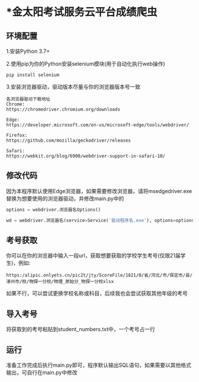 # ***金太阳考试服务云平台成绩爬虫**

## 环境配置

1.安装Python 3.7+

2.使用pip为你的Python安装selenium模块(用于自动化执行web操作)

```
pip install selenium
```

3.安装浏览器驱动，驱动版本尽量与你的浏览器版本号一致

```
各浏览器驱动下载地址
Chrome:
https://chromedriver.chromium.org/downloads

Edge:
https://developer.microsoft.com/en-us/microsoft-edge/tools/webdriver/

Firefox:
https://github.com/mozilla/geckodriver/releases

Safari:
https://webkit.org/blog/6900/webdriver-support-in-safari-10/
```

## 修改代码

因为本程序默认使用Edge浏览器，如果需要修改浏览器，请将msedgedriver.exe替换为想要使用的浏览器驱动，并修改main.py中的

```python
options = webdriver.浏览器名Options()
```

```python
wd = webdriver.浏览器名(service=Service('驱动程序名.exe'), options=options)
```

## 考号获取

你可以在你的浏览器中输入一段url，获取想要获取的学校学生考号(仅限21届学生)，例如:

```
https:/alipic.onlyets.cn/pic2t/jty/ScoreFile/1821/0/省/河北/市/保定市/县/涿州市/校/物探一分校/物理_原始分_物探一分校xlsx
```

如果不行，可以尝试更换学校名称或科目，后续我也会尝试获取其他年级的考号

## 导入考号

将获取到的考号粘贴到student_numbers.txt中，一个考号占一行

## 运行

准备工作完成后执行main.py即可，程序默认输出SQL语句，如果需要以其他格式输出，可自行在main.py中修改